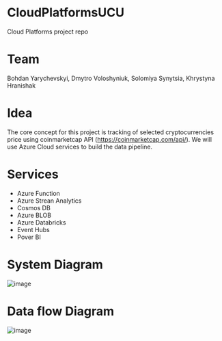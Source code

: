 # CloudPlatformsUCU
Cloud Platforms project repo

# Team
Bohdan Yarychevskyi, Dmytro Voloshyniuk, Solomiya Synytsia, Khrystyna Hranishak

# Idea
The core concept for this project is tracking of selected cryptocurrencies price using coinmarketcap API (https://coinmarketcap.com/api/).
We will use Azure Cloud services to build the data pipeline.

# Services
- Azure Function
- Azure Strean Analytics
- Cosmos DB
- Azure BLOB
- Azure Databricks
- Event Hubs
- Pover BI

# System Diagram
![image](https://user-images.githubusercontent.com/24934034/126035617-d00815b0-19c8-4846-b2d9-584140c8e51e.png)

# Data flow Diagram
![image](https://user-images.githubusercontent.com/26571307/126040884-6e41b5f3-f9a8-472d-9540-68858395afdd.png)
